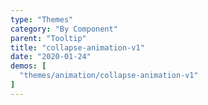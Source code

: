 ```yaml
---
type: "Themes"
category: "By Component"
parent: "Tooltip"
title: "collapse-animation-v1"
date: "2020-01-24"
demos: [
  "themes/animation/collapse-animation-v1"
]
---
```

